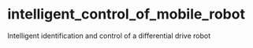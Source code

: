 # intelligent_control_of_mobile_robot
Intelligent identification and control of a differential drive robot
